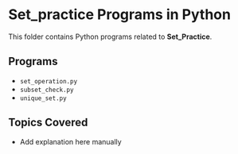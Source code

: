 # Set_practice Programs in Python

This folder contains Python programs related to **Set_Practice**.

## Programs
- `set_operation.py`
- `subset_check.py`
- `unique_set.py`

## Topics Covered
- Add explanation here manually
